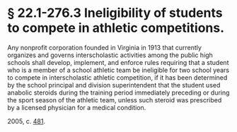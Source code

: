 # § 22.1-276.3 Ineligibility of students to compete in athletic competitions.

<p>Any nonprofit corporation founded in Virginia in 1913 that currently organizes and governs interscholastic activities among the public high schools shall develop, implement, and enforce rules requiring that a student who is a member of a school athletic team be ineligible for two school years to compete in interscholastic athletic competition, if it has been determined by the school principal and division superintendent that the student used anabolic steroids during the training period immediately preceding or during the sport season of the athletic team, unless such steroid was prescribed by a licensed physician for a medical condition.</p><p>2005, c. <a href='http://lis.virginia.gov/cgi-bin/legp604.exe?051+ful+CHAP0481'>481</a>.</p>